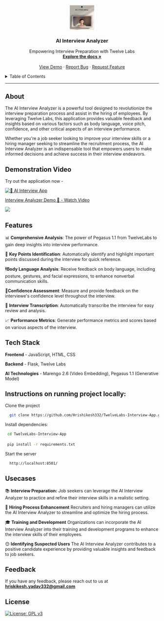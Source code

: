 <br />
<div align="center">
  <a href="https://github.com/Hrishikesh332/AI-Interview-Analyzer">
    <img src="https://github.com/Hrishikesh332/TwelveLabs-Interview-App/blob/main/src/logo-interview.jpg" alt="Logo" width="80" height="80">
  </a>
  <h3 align="center">AI Interview Analyzer</h3>
  <p align="center">
    Empowering Interview Preparation with Twelve Labs
    <br />
    <a href="https://github.com/Hrishikesh332/TwelveLabs-Interview-App"><strong>Explore the docs »</strong></a>
    <br />
    <br />
    <a href="https://github.com/Hrishikesh332/TwelveLabs-Interview-App">View Demo</a>
    ·
    <a href="https://github.com/Hrishikesh332/TwelveLabs-Interview-App/issues">Report Bug</a>
    ·
    <a href="https://github.com/Hrishikesh332/TwelveLabs-Interview-App/issues">Request Feature</a>
  </p>
</div>



<details>
  <summary>Table of Contents</summary>
  <ol>
    <li><a href="#About">About</a></li>
    <li><a href="#Features">Features</a></li>
    <li><a href="#Tech-Stack">Tech Stack</a></li>
    <li><a href="#Instructions-on-running-project-locally">Instructions on running project locally</a></li>
        <li><a href="#Usecases">Usecase</a></li>
    <li><a href="#Feedback">Feedback</a></li>
  </ol>
</details>

------

## About

The AI Interview Analyzer is a powerful tool designed to revolutionize the interview preparation process and assist in the hiring of employees. By leveraging Twelve Labs, this application provides valuable feedback and insights based on various factors such as body language, voice pitch, confidence, and other critical aspects of an interview performance.

Whether you're a job seeker looking to improve your interview skills or a hiring manager seeking to streamline the recruitment process, the AI Interview Analyzer is an indispensable tool that empowers users to make informed decisions and achieve success in their interview endeavors.


## Demonstration Video

Try out the application now -

[![📝 AI Interview App](https://img.shields.io/badge/AI_Interview_App-📝_Launch_the_App-4CAF50?style=for-the-badge)](https://twelvelabs-interview-app.onrender.com/)


<div>
    <a href="https://www.loom.com/share/20726cba8255469c8bb1111398839e42">
      <p>Interview Analyzer Demo 🎥 - Watch Video</p>
    </a>
    <a href="https://www.loom.com/share/20726cba8255469c8bb1111398839e42">
      <img style="max-width:300px;" src="https://cdn.loom.com/sessions/thumbnails/20726cba8255469c8bb1111398839e42-390642216949f556-full-play.gif">
    </a>
  </div>

## Features

📊 **Comprehensive Analysis**: The power of Pegasus 1.1 from TwelveLabs to gain deep insights into interview performance.

🎯 **Key Points Identification**: Automatically identify and highlight important points discussed during the interview for quick reference.

🕴️**Body Language Analysis**: Receive feedback on body language, including posture, gestures, and facial expressions, to enhance nonverbal communication skills.

💪**Confidence Assessment**: Measure and provide feedback on the interviewe's confidence level throughout the interview. 

📝 **Interview Transcription**:  Automatically transcribe the interview for easy review and analysis.

📈 **Performance Metrics**: Generate performance metrics and scores based on various aspects of the interview.


## Tech Stack

**Frontend** - JavaScript, HTML, CSS

**Backend** -  Flask, Twelve Labs

**AI Technologies** - Marengo 2.6 (Video Embedding), Pegasus 1.1 (Generative Model)
 

 
 ## Instructions on running project locally:

Clone the project

```bash
  git clone https://github.com/Hrishikesh332/TwelveLabs-Interview-App.git
```

Install dependencies:

```bash
 cd TwelveLabs-Interview-App
 
 pip install -r requirements.txt
```


Start the server

```bash
  http://localhost:8501/
```

## Usecases

📚️ **Interview Preparation:** Job seekers can leverage the AI Interview Analyzer to practice and refine their interview skills in a realistic setting.

🤝 **Hiring Process Enhancement** Recruiters and hiring managers can utilize the AI Interview Analyzer to streamline and optimize the hiring process. 

🎓 **Training and Development** Organizations can incorporate the AI Interview Analyzer into their training and development programs to enhance the interview skills of their employees.

😊️ **Identifying Suspected Users** The AI Interview Analyzer contributes to a positive candidate experience by providing valuable insights and feedback to job seekers.


## Feedback

If you have any feedback, please reach out to us at **hriskikesh.yadav332@gmail.com**


## License

[![License: GPL v3](https://img.shields.io/badge/License-GPLv3-blue.svg)](https://www.gnu.org/licenses/gpl-3.0)

